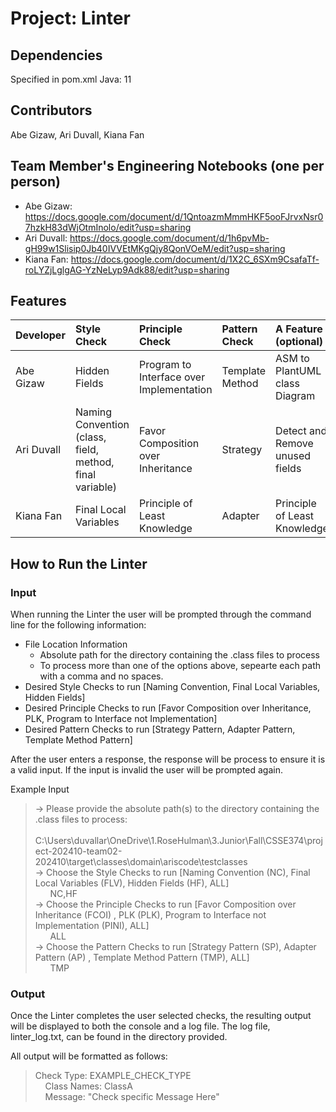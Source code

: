 # Project: Linter

## Dependencies
Specified in pom.xml
Java: 11

## Contributors
Abe Gizaw, Ari Duvall, Kiana Fan

## Team Member's Engineering Notebooks (one per person)
- Abe Gizaw: https://docs.google.com/document/d/1QntoazmMmmHKF5ooFJrvxNsr07hzkH83dWjOtmInolo/edit?usp=sharing
- Ari Duvall: https://docs.google.com/document/d/1h6pvMb-gH99w1Slisip0Jb40IVVEtMKgQjy8QonVOeM/edit?usp=sharing
- Kiana Fan: https://docs.google.com/document/d/1X2C_6SXm9CsafaTf-roLYZjLglgAG-YzNeLyp9Adk88/edit?usp=sharing

## Features


| Developer  | Style Check                                              | Principle Check                          | Pattern Check    | A Feature (optional)            |
|:-----------|:---------------------------------------------------------|:-----------------------------------------|:-----------------|:--------------------------------|
| Abe Gizaw  | Hidden Fields                                            | Program to Interface over Implementation | Template Method  | ASM to PlantUML class Diagram   |
| Ari Duvall | Naming Convention (class, field, method, final variable) | Favor Composition over Inheritance       | Strategy         | Detect and Remove unused fields |
| Kiana Fan  | Final Local Variables                                    | Principle of Least Knowledge             | Adapter          | Principle of Least Knowledge    |


## How to Run the Linter
### Input 
When running the Linter the user will be prompted through the command line for the following information:
- File Location Information
  - Absolute path for the directory containing the .class files to process
  - To process more than one of the options above, sepearte each path with a comma and no spaces. 
- Desired Style Checks to run [Naming Convention, Final Local Variables, Hidden Fields]
- Desired Principle Checks to run [Favor Composition over Inheritance, PLK, Program to Interface not Implementation]
- Desired Pattern Checks to run [Strategy Pattern, Adapter Pattern, Template Method Pattern]

After the user enters a response, the response will be process to ensure it is a valid input. If the input is invalid the user will be prompted again. 

Example Input      
> -> Please provide the absolute path(s) to the directory containing the .class files to process:     
     &nbsp;  &nbsp; &nbsp; C:\Users\duvallar\OneDrive\1.RoseHulman\3.Junior\Fall\CSSE374\project-202410-team02-202410\target\classes\domain\ariscode\testclasses    
> -> Choose the Style Checks to run [Naming Convention (NC), Final Local Variables (FLV), Hidden Fields (HF), ALL]    
     &nbsp; &nbsp; &nbsp; NC,HF    
> -> Choose the Principle Checks to run [Favor Composition over Inheritance (FCOI) , PLK (PLK), Program to Interface not Implementation (PINI), ALL]    
     &nbsp; &nbsp; &nbsp; ALL   
> -> Choose the Pattern Checks to run [Strategy Pattern (SP), Adapter Pattern (AP) , Template Method Pattern (TMP), ALL]    
      &nbsp; &nbsp; &nbsp; TMP    

  
### Output 
Once the Linter completes the user selected checks, the resulting output will be displayed to both the console and a log file. 
The log file, linter_log.txt,  can be found in the directory provided. 

All output will be formatted as follows:      

 > Check Type: EXAMPLE_CHECK_TYPE     
    &nbsp; &nbsp; Class Names: ClassA       
    &nbsp; &nbsp; Message: "Check specific Message Here"        


